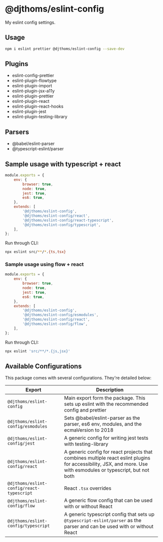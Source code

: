 # @djthoms/eslint-config

My eslint config settings.

## Usage

```sh
npm i eslint prettier @djthoms/eslint-config --save-dev
```

## Plugins

-   eslint-config-prettier
-   eslint-plugin-flowtype
-   eslint-plugin-import
-   eslint-plugin-jsx-a11y
-   eslint-plugin-prettier
-   eslint-plugin-react
-   eslint-plugin-react-hooks
-   eslint-plugin-jest
-   eslint-plugin-testing-library

## Parsers

-   @babel/eslint-parser
-   @typescript-eslint/parser

## Sample usage with typescript + react

```js
module.exports = {
    env: {
        browser: true,
        node: true,
        jest: true,
        es6: true,
    },
    extends: [
        '@djthoms/eslint-config',
        '@djthoms/eslint-config/react',
        '@djthoms/eslint-config/react-typescript',
        '@djthoms/eslint-config/typescript',
    ],
};
```

Run through CLI:

```bash
npx eslint src/**/*.{ts,tsx}
```

### Sample usage using flow + react

```js
module.exports = {
    env: {
        browser: true,
        node: true,
        jest: true,
        es6: true,
    },
    extends: [
        '@djthoms/eslint-config',
        '@djthoms/eslint-config/esmodules',
        '@djthoms/eslint-config/react',
        '@djthoms/eslint-config/flow',
    ],
};
```

Run through CLI:

```sh
npx eslint 'src/**/*.{js,jsx}'
```

## Available Configurations

This package comes with several configurations. They're detailed below:

| Export                                    | Description                                                                                                                                                      |
| ----------------------------------------- | ---------------------------------------------------------------------------------------------------------------------------------------------------------------- |
| `@djthoms/eslint-config`                  | Main export form the package. This sets up eslint with the recommended config and prettier                                                                       |
| `@djthoms/eslint-config/esmodules`        | Sets @babel/eslint-parser as the parser, es6 env, modules, and the ecmaVersion to 2018                                                                           |
| `@djthoms/eslint-config/jest`             | A generic config for writing jest tests with testing-library                                                                                                     |
| `@djthoms/eslint-config/react`            | A generic config for react projects that combines multiple react eslint plugins for accessibility, JSX, and more. Use with esmodules or typescript, but not both |
| `@djthoms/eslint-config/react-typescript` | React `.tsx` overrides                                                                                                                                           |
| `@djthoms/eslint-config/flow`             | A generic flow config that can be used with or without React                                                                                                     |
| `@djthoms/eslint-config/typescript`       | A generic typescript config that sets up `@typescript-eslint/parser` as the parser and can be used with or without React                                         |
